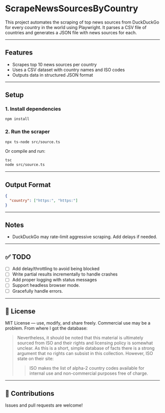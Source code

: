 # ScrapeNewsSourcesByCountry

This project automates the scraping of top news sources from DuckDuckGo for every country in the world using Playwright. It parses a CSV file of countries and generates a JSON file with news sources for each.

---

## Features

- Scrapes top 10 news sources per country
- Uses a CSV dataset with country names and ISO codes
- Outputs data in structured JSON format

---

## Setup

### 1. Install dependencies

```bash
npm install
```

### 2. Run the scraper

```bash
npx ts-node src/source.ts
```

Or compile and run:

```bash
tsc
node src/source.ts
```

---

## Output Format

```json
{
  "country": ["https:", "https:"]
}
```

---

## Notes

- DuckDuckGo may rate-limit aggressive scraping. Add delays if needed.

---

## ✅ TODO

- [ ] Add delay/throttling to avoid being blocked
- [ ] Write partial results incrementally to handle crashes
- [ ] Add proper logging with status messages
- [ ] Support headless browser mode.
- [ ] Gracefully handle errors.

---

## 📄 License

MIT License — use, modify, and share freely.
Commercial use may be a problem. From where I got the database:

> Nevertheless, it should be noted that this material is ultimately sourced from ISO and their rights and licensing policy is somewhat unclear. As this is a short, simple database of facts there is a strong argument that no rights can subsist in this collection. However, ISO state on their site:
>
> > ISO makes the list of alpha-2 country codes available for internal use and non-commercial purposes free of charge.

---

## 🤝 Contributions

Issues and pull requests are welcome!
